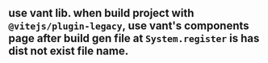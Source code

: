 ## use vant lib. when build project with `@vitejs/plugin-legacy`, use vant's components page after build gen file at `System.register` is has dist not exist file name.
